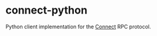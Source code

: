 # connect-python

Python client implementation for the [Connect](https://connect.build) RPC protocol.
